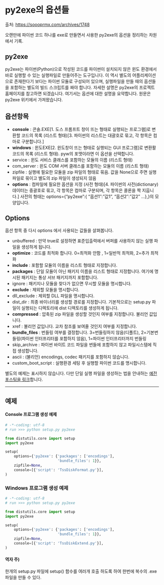 # py2exe의 옵션들

출처: https://soooprmx.com/archives/1748

오랜만에 파이썬 코드 하나를 exe로 만들면서 사용한 py2exe의 옵션을 정리하는 차원에서 기록.

## py2exe

py2exe는 파이썬(Python)으로 작성된 코드를 파이썬이 설치되지 않은 윈도 환경에서 바로 실행할 수 있는 실행파일로 만들어주는 도구입니다. 이 역시 별도의 어플리케이션으로 존재한다기 보다는 파이썬 모듈로 구성되어 있으며, 실행파일을 만들 때의 옵션들을 포함하는 별도의 빌드 스크립트를 짜야 합니다. 자세한 설명은 py2exe의 프로젝트 홈페이지를 참고하면 되겠습니다. 여기서는 옵션에 대한 설명을 요약합니다. 원문은 py2exe 위키에서 가져왔습니다.

## 옵션항목

- **console** : 콘솔.EXE[1. 도스 프롬프트 창이 뜨는 형태로 실행되는 프로그램]로 변환할 코드의 목록 (리스트 형태)[3. 파이썬의 리스트는 대괄호로 묶고, 각 항목은 컴마로 구분합니다.]
- **windows** : 윈도EXE[2. 윈도창이 뜨는 형태로 실행되는 GUI 프로그램]로 변환활 코드의 목록 (리스트 형태). pyw의 포맷이라면 이 옵션을 선택합니다.
- service : 윈도 서비스 클래스를 포함하는 모듈의 이름 (리스트 형태)
- com_server : 윈도 COM 서버 클래스를 포함하는 모듈의 이름 (리스트 형태)
- zipfile : 실행에 필요한 모듈을 zip 파일의 형태로 묶음. 값을 None으로 주면 실행파일로 묶이고 별도의 zip 파일이 생성되지 않음
- **options** : 컴파일에 필요한 옵션을 지정 (사전 형태)[4. 파이썬의 사전(dictionary) 데이터는 중괄호로 묶고, 각 항목은 컴마로 구분되며, 각 항목은 콜론을 짝 지웁니다.] 사전의 형태는 options={“py2exe”:{ “옵션1″:”값1”, “옵션2″:”값2” …},}의 모양입니다.

## Options

옵션 항목 중 다시 options 에서 사용되는 값들을 살펴봅니다.

- unbuffered : 만약 true로 설정하면 표준입출력에서 버퍼를 사용하지 않는 실행 파일을 생성하게 됩니다.
- **optimize** : 코드를 최적화 합니다. 0=최적화 안함 , 1=일반적 최적화, 2=추가 최적화
- **include** : 포함할 모듈의 이름을 리스트 형태로 지정합니다.
- **packages** : 단일 모듈이 아닌 패키지 이름을 리스트 형태로 지정합니다. 여기에 명시된 패키지는 통상 서브 패키지까지 포함합니다.
- ignore : 패키지나 모듈을 찾다가 없으면 무시할 모듈을 명시합니다.
- **exclude** : 제외할 모듈을 명시합니다.
- dll_exclude : 제외할 DLL 파일을 명시합니다.
- dist_dir : 최종 바이너리를 생성할 경로를 지정합니다. 기본적으로는 setup.py 파일이 실행되는 디렉토리에 dist 디렉토리를 생성하게 됩니다.
- **compressed** : 압축된 zip 파일을 생성할 것인지 여부를 지정합니다. 불리언 값입니다.
- xref : 불리언 값입니다. 교차 참조를 보여줄 것인지 여부를 지정합니다.
- **bundle_files** : 번들링 여부를 결정합니다. 3=번들링하지 않음(디폴트), 2=기본번들링(파이썬 인터프리터를 포함하지 않음), 1=파이썬 인터프리터까지 번들링
- skip_archive : 파이썬 바이트 코드 파일을 번들에 포함하지 않고 파일시스템에 직접 생성합니다.
- ascii : (불리언) encodings, codec 패키지를 포함하지 않습니다.
- custom_boot_script : 실행환경 세팅 후 실행할 파이썬 코드를 명시합니다.

별도의 예제는 표시하지 않습니다. 다만 단일 실행 파일을 생성하는 법을 안내하는 [예전 포스팅을 링크](https://soooprmx.com/wp/archives/976)합니다.

---

## 예제

#### Console 프로그램 생성 예제

```python
# -*-coding: utf-8
# run >>> python setup.py py2exe

from distutils.core import setup
import py2exe

setup(
    options={'py2exe': {'packages': ['encodings'],
                        'bundle_files': 1}},
    zipfile=None,
    console=[{'script': 'TssDiskFormat.py'}],
)

```



### Windows 프로그램 생성 예제

```python
# -*-coding: utf-8
# run >>> python setup.py py2exe

from distutils.core import setup
import py2exe

setup(
    options={'py2exe': {'packages': ['encodings'],
                        'bundle_files': 1}},
    zipfile=None,
    console=[{'script': 'TssDiskExtend.py'}],
)

```



#### 역자 주)

한개의 setup.py 파일에 setup() 함수를 여러개 호출 하도록 하여 한번에 복수의 .exe 파일을 만들 수 있다.

